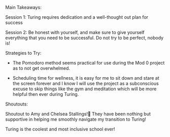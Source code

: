 Main Takeaways:

Session 1: Turing requires dedication and a well-thought out plan for success

Session 2: Be honest with yourself, and make sure to give yourself everything that you need to be successful. Do not try to be perfect, nobody is!

Strategies to Try:

- The Pomodoro method seems practical for use during the Mod 0 project as to not get overwhelmed.

- Scheduling time for wellness, it is easy for me to sit down and stare at the screen forever and I know I will use the project as a subconscious excuse to skip things like the gym and meditation which will be more helpful then ever during Turing.

Shoutouts:

Shoutout to Amy and Chelsea Stallings!🥳 They have been nothing but supportive in helping me smoothly navigate my transition to Turing!

Turing is the coolest and most inclusive school ever! 
